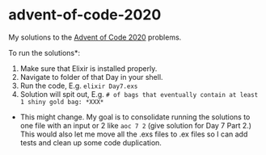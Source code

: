 # advent-of-code-2020

My solutions to the [Advent of Code 2020](https://adventofcode.com/2020) problems.

To run the solutions*:
1. Make sure that Elixir is installed properly.
2. Navigate to folder of that Day in your shell.
3. Run the code, E.g. `elixir Day7.exs`
4. Solution will spit out, E.g. `# of bags that eventually contain at least 1 shiny gold bag: *XXX*`

* This might change. My goal is to consolidate running the solutions to one file with an input or 2 like `aoc 7 2` (give solution for Day 7 Part 2.) This would also let me move all the .exs files to .ex files so I can add tests and clean up some code duplication.